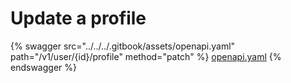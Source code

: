 # Update a profile

{% swagger src="../../../.gitbook/assets/openapi.yaml" path="/v1/user/{id}/profile" method="patch" %}
[openapi.yaml](../../../.gitbook/assets/openapi.yaml)
{% endswagger %}

